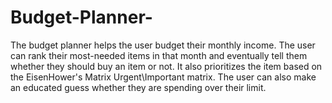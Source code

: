# Budget-Planner-
The budget planner helps the user budget their monthly income. The user can rank their most-needed items in that month and eventually tell them whether they should buy an item or not. It also prioritizes the item based on the EisenHower's Matrix Urgent\Important matrix. The user can also make an educated guess whether they are spending over their limit.  
